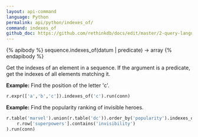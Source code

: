 ```yaml
---
layout: api-command 
language: Python
permalink: api/python/indexes_of/
command: indexes_of
github_doc: https://github.com/rethinkdb/docs/edit/master/2-query-language/api/python/transformations/indexes_of.md
---
```



{% apibody %}
sequence.indexes_of(datum | predicate) &rarr; array
{% endapibody %}

Get the indexes of an element in a sequence. If the argument is a predicate, get the indexes of all elements matching it.

__Example:__ Find the position of the letter 'c'.

```py
r.expr(['a','b','c']).indexes_of('c').run(conn)
```

__Example:__ Find the popularity ranking of invisible heroes.

```py
r.table('marvel').union(r.table('dc')).order_by('popularity').indexes_of(
    r.row['superpowers'].contains('invisibility')
).run(conn)
```

